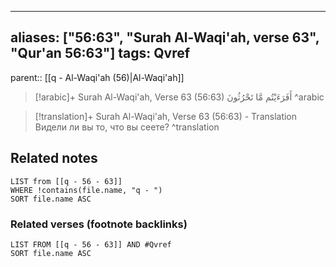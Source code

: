 
---
aliases: ["56:63", "Surah Al-Waqi'ah, verse 63", "Qur'an 56:63"]
tags: Qvref
---

parent:: [[q - Al-Waqi'ah (56)|Al-Waqi'ah]]

> [!arabic]+ Surah Al-Waqi'ah, Verse 63 (56:63)
> <span class="quran-arabic">أَفَرَءَيْتُم مَّا تَحْرُثُونَ</span>
^arabic

> [!translation]+ Surah Al-Waqi'ah, Verse 63 (56:63) - Translation
> Видели ли вы то, что вы сеете?
^translation



## Related notes
```dataview
LIST from [[q - 56 - 63]]
WHERE !contains(file.name, "q - ")
SORT file.name ASC
```

### Related verses (footnote backlinks)
```dataview
LIST FROM [[q - 56 - 63]] AND #Qvref
SORT file.name ASC
```

